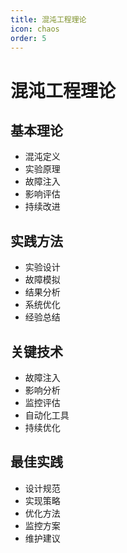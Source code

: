 ```yaml
---
title: 混沌工程理论
icon: chaos
order: 5
---
```


# 混沌工程理论

## 基本理论
- 混沌定义
- 实验原理
- 故障注入
- 影响评估
- 持续改进

## 实践方法
- 实验设计
- 故障模拟
- 结果分析
- 系统优化
- 经验总结

## 关键技术
- 故障注入
- 影响分析
- 监控评估
- 自动化工具
- 持续优化

## 最佳实践
- 设计规范
- 实现策略
- 优化方法
- 监控方案
- 维护建议
